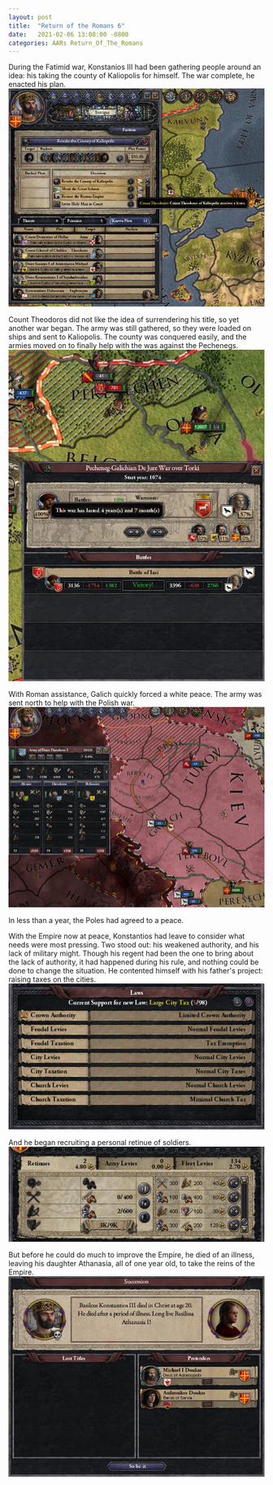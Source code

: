 ```yaml
---
layout: post
title:  "Return of the Romans 6"
date:   2021-02-06 13:08:00 -0800
categories: AARs Return_Of_The_Romans
---
```

During the Fatimid war, Konstanios III had been gathering people around an idea: his taking the county of Kaliopolis for himself. The war complete, he enacted his plan.  
![](/assets/return_of_the_romans_images/6-1.png)

Count Theodoros did not like the idea of surrendering his title, so yet another war began. The army was still gathered, so they were loaded on ships and sent to Kaliopolis. The county was conquered easily, and the armies moved on to finally help with the was against the Pechenegs.  
![](/assets/return_of_the_romans_images/6-2.png)

With Roman assistance, Galich quickly forced a white peace. The army was sent north to help with the Polish war.  
![](/assets/return_of_the_romans_images/6-4.png)

In less than a year, the Poles had agreed to a peace.

With the Empire now at peace, Konstantios had leave to consider what needs were most pressing. Two stood out: his weakened authority, and his lack of military might. Though his regent had been the one to bring about the lack of authority, it had happened during his rule, and nothing could be done to change the situation. He contented himself with his father's project: raising taxes on the cities.  
![](/assets/return_of_the_romans_images/6-5.png)

And he began recruiting a personal retinue of soldiers.  
![](/assets/return_of_the_romans_images/6-6.png)

But before he could do much to improve the Empire, he died of an illness, leaving his daughter Athanasia, all of one year old, to take the reins of the Empire.  
![](/assets/return_of_the_romans_images/6-7.png)